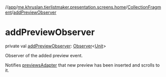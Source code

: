 //[app](../../../index.md)/[me.khruslan.tierlistmaker.presentation.screens.home](../index.md)/[CollectionFragment](index.md)/[addPreviewObserver](add-preview-observer.md)

# addPreviewObserver

private val [addPreviewObserver](add-preview-observer.md): [Observer](https://developer.android.com/reference/kotlin/androidx/lifecycle/Observer.html)&lt;[Unit](https://kotlinlang.org/api/latest/jvm/stdlib/kotlin/-unit/index.html)&gt;

Observer of the added preview event.

Notifies [previewsAdapter](previews-adapter.md) that new preview has been inserted and scrolls to it.
